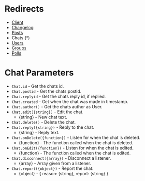 # Redirects
* [Client](https://github.com/Abooby1/lyon/blob/main/README.md)
* [Changelog](https://github.com/Abooby1/lyon/blob/main/Docs/changelog.md)
* [Posts](https://github.com/Abooby1/lyon/blob/main/Docs/posts.md)
* Chats (*)
* [Users](https://github.com/Abooby1/lyon/blob/main/Docs/users.md)
* [Groups](https://github.com/Abooby1/lyon/blob/main/Docs/groups.md)
* [Polls](https://github.com/Abooby1/lyon/blob/main/Docs/polls.md)

# Chat Parameters
* `Chat.id` - Get the chats id.
* `Chat.postid` - Get the chats postid.
* `Chat.replyid` - Get the chats reply id, if replied.
* `Chat.created` - Get when the chat was made in timestamp.
* `Chat.author()` - Get the chats author as User.
* `Chat.edit({string})` - Edit the chat.
	* {string} - New chat text.
* `Chat.delete()` - Delete the chat.
* `Chat.reply({string})` - Reply to the chat.
	* {string} - Reply text.
* `Chat.onDelete({function})` - Listen for when the chat is deleted.
	* {function} - The function called when the chat is deleted.
* `Chat.onEdit({function})` - Listen for when the chat is edited.
	* {function} - The function called when the chat is edited.
* `Chat.disconnect({array})` - Disconnect a listener.
	* {array} - Array given from a listener.
* `Chat.report({object})` - Report the chat.
	* {object} - { reason: {string}, report: {string} }